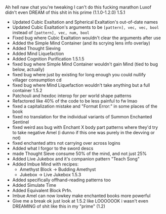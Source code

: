 Ah hell naw chat you're tweaking I can't do this fucking marathon
Luxof didn't even DREAM of this shit in his prime (1.1.0-1.2.0)
1.5.1
- Updated Cubic Exaltation and Spherical Exaltation's out-of-date names
- Updated Cubic Exaltation's arguments to be `[pattern], vec, vec, bool` instead of `[pattern], vec, num, bool`
- Fixed bug where Cubic Exaltation wouldn't clear the arguments after use
- Added the Simple Mind Container (and its scrying lens info overlay)
- Added Thought Sieving
- Added Mind Liquefaction
- Added Cognition Purification
1.5.1.5
- fixed bug where Simple Mind Container wouldn't gain Mind (tied to bug below, actually)
- fixed bug where just by existing for long enough you could nullify villager consumption cd
- fixed bug where Mind Liquefaction wouldn't take anything but a full container
1.5.2
- Patchouli and hexdoc interop for per world shape patterns
- Refactored like 40% of the code to be less painful to fw lmao
- fixed a capitalization mistake and "Format Error:" in some places of the book
- fixed no translation for the individual variants of Summon Enchanted Sentinel
- fixed weird ass bug with Enchant X body part patterns where they'd try to take negative Amel
  (i dunno if this one was purely in the devving or not)
- fixed enchanted attrs not carrying over across logins
- Added what I forgor to the sword descs
- made Thought Sieve consume 50% of the mind, and not just 25%
- Added Live Jukebox and it's companion pattern "Teach Song"
- Added Imbue Mind with recipes:
    - Amethyst Block -> Budding Amethyst
    - Jukebox -> Live Jukebox
1.5.3
- Added specifically offhand-reading patterns too
- Added Simulate Time
- Added Equivalent Block Prfn.
- Imbue Amel can now lowkey make enchanted books more powerful
- Give me a break ok just look at 1.5.2
  like LOOOOOOK
  i wasn't even DREAMING of shit like this in my "prime" (1.2)
